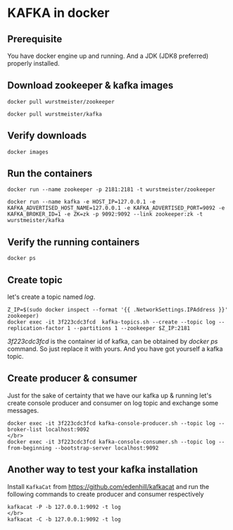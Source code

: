 # KAFKA in docker

## Prerequisite

You have docker engine up and running. And a JDK (JDK8 preferred) properly installed.

## Download zookeeper & kafka images

```
docker pull wurstmeister/zookeeper

docker pull wurstmeister/kafka
```

## Verify downloads

```
docker images
```

## Run the containers

```
docker run --name zookeeper -p 2181:2181 -t wurstmeister/zookeeper

docker run --name kafka -e HOST_IP=127.0.0.1 -e KAFKA_ADVERTISED_HOST_NAME=127.0.0.1 -e KAFKA_ADVERTISED_PORT=9092 -e KAFKA_BROKER_ID=1 -e ZK=zk -p 9092:9092 --link zookeeper:zk -t wurstmeister/kafka

```

## Verify the running containers

```
docker ps
```

## Create topic 

let's create a topic named *log*.

```
Z_IP=$(sudo docker inspect --format '{{ .NetworkSettings.IPAddress }}' zookeeper)
docker exec -it 3f223cdc3fcd  kafka-topics.sh --create --topic log --replication-factor 1 --partitions 1 --zookeeper $Z_IP:2181
```

*3f223cdc3fcd* is the container id of kafka, can be obtained by *docker ps*
 command. So just replace it with yours. And you have got yourself a kafka topic.
 
## Create producer & consumer
 
 Just for the sake of certainty that we have our kafka up & running let's create console producer and consumer on log topic and exchange some messages.
 
 ```
 docker exec -it 3f223cdc3fcd kafka-console-producer.sh --topic log --broker-list localhost:9092
 </br>
 docker exec -it 3f223cdc3fcd kafka-console-consumer.sh --topic log --from-beginning --bootstrap-server localhost:9092
 ```

## Another way to test your kafka installation 

Install `KafkaCat` from https://github.com/edenhill/kafkacat and run the following commands to create producer and consumer respectively

 ```
 kafkacat -P -b 127.0.0.1:9092 -t log
 </br>
 kafkacat -C -b 127.0.0.1:9092 -t log 
 ```

 
